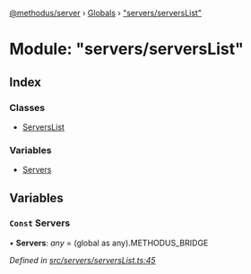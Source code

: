 [@methodus/server](../README.md) › [Globals](../globals.md) › ["servers/serversList"](_servers_serverslist_.md)

# Module: "servers/serversList"

## Index

### Classes

* [ServersList](../classes/_servers_serverslist_.serverslist.md)

### Variables

* [Servers](_servers_serverslist_.md#const-servers)

## Variables

### `Const` Servers

• **Servers**: *any* = (global as any).METHODUS_BRIDGE

*Defined in [src/servers/serversList.ts:45](https://github.com/nodulusteam/methodus.dev/blob/9fa5503/modules/platform/server/src/servers/serversList.ts#L45)*
